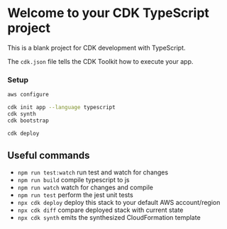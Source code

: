 # Welcome to your CDK TypeScript project

This is a blank project for CDK development with TypeScript.

The `cdk.json` file tells the CDK Toolkit how to execute your app.

### Setup
```bash
aws configure

cdk init app --language typescript
cdk synth
cdk bootstrap

cdk deploy
```


## Useful commands
* `npm run test:watch` run test and watch for changes
* `npm run build`   compile typescript to js
* `npm run watch`   watch for changes and compile
* `npm run test`    perform the jest unit tests
* `npx cdk deploy`  deploy this stack to your default AWS account/region
* `npx cdk diff`    compare deployed stack with current state
* `npx cdk synth`   emits the synthesized CloudFormation template
